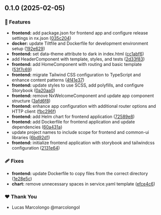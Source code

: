 ## 0.1.0 (2025-02-05)

### 🚀 Features

- **frontend:** add package.json for frontend app and configure release settings in nx.json ([035c204](https://github.com/marcolongol/sandbox/commit/035c204))
- **docker:** update Tiltfile and Dockerfile for development environment setup ([192e629](https://github.com/marcolongol/sandbox/commit/192e629))
- **frontend:** set data-theme attribute to dark in index.html ([cc1abf6](https://github.com/marcolongol/sandbox/commit/cc1abf6))
- add HeaderComponent with template, styles, and tests ([2d33f83](https://github.com/marcolongol/sandbox/commit/2d33f83))
- **frontend:** add HomeComponent with routing and basic template ([53f7c69](https://github.com/marcolongol/sandbox/commit/53f7c69))
- **frontend:** migrate Tailwind CSS configuration to TypeScript and enhance content patterns ([4f41e37](https://github.com/marcolongol/sandbox/commit/4f41e37))
- **frontend:** update styles to use SCSS, add polyfills, and configure Storybook ([0a20aa0](https://github.com/marcolongol/sandbox/commit/0a20aa0))
- **frontend:** remove NxWelcomeComponent and update app component structure ([3afd6f8](https://github.com/marcolongol/sandbox/commit/3afd6f8))
- **frontend:** enhance app configuration with additional router options and HTTP client ([fbc296f](https://github.com/marcolongol/sandbox/commit/fbc296f))
- **frontend:** add Helm chart for frontend application ([72589e8](https://github.com/marcolongol/sandbox/commit/72589e8))
- **frontend:** add Dockerfile for frontend application and update dependencies ([60a431a](https://github.com/marcolongol/sandbox/commit/60a431a))
- update project names to include scope for frontend and common-ui libraries ([6bd92d1](https://github.com/marcolongol/sandbox/commit/6bd92d1))
- **frontend:** initialize frontend application with storybook and tailwindcss configuration ([2131e64](https://github.com/marcolongol/sandbox/commit/2131e64))

### 🩹 Fixes

- **frontend:** update Dockerfile to copy files from the correct directory ([1e28e5c](https://github.com/marcolongol/sandbox/commit/1e28e5c))
- **chart:** remove unnecessary spaces in service.yaml template ([efce4c6](https://github.com/marcolongol/sandbox/commit/efce4c6))

### ❤️ Thank You

- Lucas Marcolongo @marcolongol